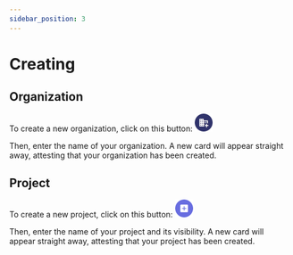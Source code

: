 ```yaml
---
sidebar_position: 3
---
```


# Creating

## Organization

To create a new organization, click on this button: ![Create organization button](/img/create-organization.png)

Then, enter the name of your organization. A new card will appear straight away, attesting that your
organization has been created.

## Project

To create a new project, click on this button: ![Create project button](/img/create-project.png)

Then, enter the name of your project and its visibility. A new card will appear straight away, attesting that your
project has been created.
